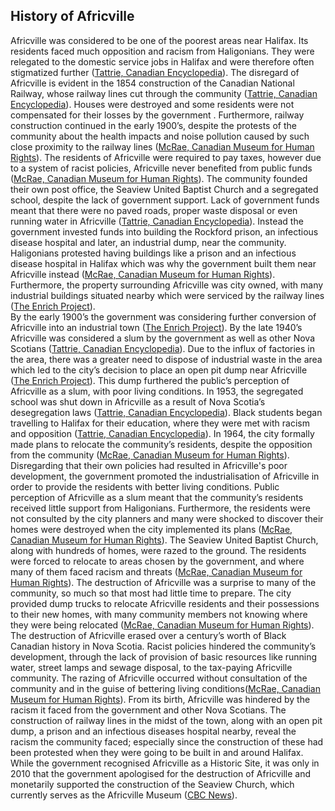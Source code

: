 <section id="test">

# History of Africville

<!-- The rest of your essay should go under the map. You may want to paste in the markdown refresher from [the main repository README](../README.md), and/or bookmark [the markdown-it demo](https://markdown-it.github.io/) where you can practice most markdown features yourself.  -->

<p id="maintext">


Africville was considered to be one of the poorest areas near Halifax. Its residents faced much opposition and racism from Haligonians. They were relegated to the domestic service jobs in Halifax and were therefore often stigmatized further ([Tattrie, Canadian Encyclopedia](https://www.thecanadianencyclopedia.ca/en/article/africville)). The disregard of Africville is evident in the 1854 construction of the Canadian National Railway, whose railway lines cut through the community ([Tattrie, Canadian Encyclopedia](https://www.thecanadianencyclopedia.ca/en/article/africville)). Houses were destroyed and some residents were not compensated for their losses by the government . Furthermore, railway construction continued in the early 1900’s, despite the protests of the community about the health impacts and noise pollution caused by such close proximity to the railway lines ([McRae, Canadian Museum for Human Rights](https://humanrights.ca/story/the-story-of-africville)). The residents of Africville were required to pay taxes, however due to a system of racist policies, Africville never benefited from public funds ([McRae, Canadian Museum for Human Rights](https://humanrights.ca/story/the-story-of-africville)). The community founded their own post office, the Seaview United Baptist Church and a segregated school, despite the lack of government support. Lack of government funds meant that there were no paved roads, proper waste disposal or even running water in Africville ([Tattrie, Canadian Encyclopedia](https://www.thecanadianencyclopedia.ca/en/article/africville)). Instead the government invested funds into building the Rockford prison, an infectious disease hospital and later, an industrial dump, near the community. Haligonians protested having buildings like a prison and an infectious disease hospital in Halifax which was why the government built them near Africville instead ([McRae, Canadian Museum for Human Rights](https://humanrights.ca/story/the-story-of-africville)). Furthermore, the property surrounding Africville was city owned, with many industrial buildings situated nearby which were serviced by the railway lines ([The Enrich Project](https://www.arcgis.com/apps/MapSeries/index.html?appid=8821561a4f2c44689bc02b172241883c)).<br/> 
By the early 1900’s the government was considering further conversion of Africville into an industrial town ([The Enrich Project](https://www.arcgis.com/apps/MapSeries/index.html?appid=8821561a4f2c44689bc02b172241883c)).
By the late 1940’s Africville was considered a slum by the government as well as other Nova Scotians ([Tattrie, Canadian Encyclopedia](https://www.thecanadianencyclopedia.ca/en/article/africville)). Due to the influx of factories in the area, there was a greater need to dispose of industrial waste in the area which led to the city’s decision to place an open pit dump near Africville ([The Enrich Project](https://www.arcgis.com/apps/MapSeries/index.html?appid=8821561a4f2c44689bc02b172241883c)). This dump furthered the public’s perception of Africville as a slum, with poor living conditions. In 1953, the segregated school was shut down in Africville as a result of Nova Scotia’s desegregation laws ([Tattrie, Canadian Encyclopedia](https://www.thecanadianencyclopedia.ca/en/article/africville)). Black students began travelling to Halifax for their education, where they were met with racism and opposition ([Tattrie, Canadian Encyclopedia](https://www.thecanadianencyclopedia.ca/en/article/africville)). In 1964, the city formally made plans to relocate the community’s residents, despite the opposition from the community ([McRae, Canadian Museum for Human Rights](https://humanrights.ca/story/the-story-of-africville)). Disregarding that their own policies had resulted in Africville's poor development, the government promoted the industrialisation of Africville in order to provide the residents with better living conditions. Public perception of Africville as a slum meant that the community’s residents received little support from Haligonians. Furthermore, the residents were not consulted by the city planners and many were shocked to discover their homes were destroyed when the city implemented its plans ([McRae, Canadian Museum for Human Rights](https://humanrights.ca/story/the-story-of-africville)). The Seaview United Baptist Church, along with hundreds of homes, were razed to the ground. The residents were forced to relocate to areas chosen by the government, and where many of them faced racism and threats ([McRae, Canadian Museum for Human Rights](https://humanrights.ca/story/the-story-of-africville)). The destruction of Africville was a surprise to many of the community, so much so that most had little time to prepare. The city provided dump trucks to relocate Africville residents and their possessions to their new homes, with many community members not knowing where they were being relocated ([McRae, Canadian Museum for Human Rights](https://humanrights.ca/story/the-story-of-africville)). <br/> 
The destruction of Africville erased over a century’s worth of Black Canadian history in Nova Scotia. Racist policies hindered the community’s development, through the lack of provision of basic resources like running water, street lamps and sewage disposal, to the tax-paying Africville community. The razing of Africville occurred without consultation of the community and in the guise of bettering living conditions([McRae, Canadian Museum for Human Rights](https://humanrights.ca/story/the-story-of-africville)). From its birth, Africville was hindered by the racism it faced from the government and other Nova Scotians. The construction of railway lines in the midst of the town, along with an open pit dump, a prison and an infectious diseases hospital nearby, reveal the racism the community faced; especially since the construction of these had been protested when they were going to be built in and around Halifax. While the government recognised Africville as a Historic Site, it was only in 2010 that the government apologised for the destruction of Africville and monetarily supported the construction of the Seaview Church, which currently serves as the Africville Museum ([CBC News](https://www.cbc.ca/news/canada/nova-scotia/halifax-apologizes-for-razing-africville-1.894944)). 


</p>

</section>